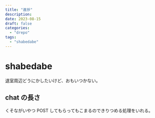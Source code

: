 ```yaml
---
title: "進捗"
description:
date: 2023-08-15
draft: false
categories:
  - "drepo"
tags:
  - "shabedabe"
---
```


# shabedabe

退室周辺どうにかしたいけど、おもいつかない。

## chat の長さ

くそながいやつ POST してもらってもこまるのできりつめる処理をいれる。

